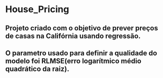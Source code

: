 # House_Pricing

## Projeto criado com o objetivo de prever preços de casas na Califórnia usando regressão.

## O parametro usado para definir a qualidade do modelo foi RLMSE(erro logarítmico médio quadrático da raiz).
